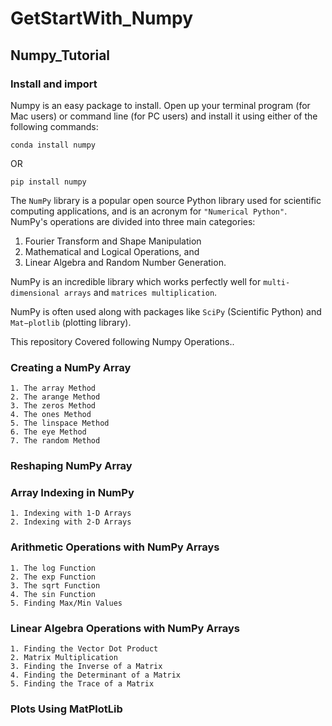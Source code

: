 # GetStartWith_Numpy
## Numpy_Tutorial

### Install and import
Numpy is an easy package to install. Open up your terminal program (for Mac users) or command line (for PC users) and install it using either of the following commands:

    conda install numpy

OR

    pip install numpy

The `NumPy` library is a popular open source Python library used for scientific computing applications, and is an acronym for `"Numerical Python"`. NumPy's operations are divided into three main categories: 
1. Fourier Transform and Shape Manipulation
2. Mathematical and Logical Operations, and 
3. Linear Algebra and Random Number Generation.

NumPy is an incredible library which works perfectly well for `multi-dimensional arrays` and `matrices multiplication`.

NumPy is often used along with packages like `SciPy` (Scientific Python) and `Mat−plotlib` (plotting library).

This repository Covered following Numpy Operations..
### Creating a NumPy Array
    1. The array Method
    2. The arange Method
    3. The zeros Method
    4. The ones Method
    5. The linspace Method
    6. The eye Method
    7. The random Method
### Reshaping NumPy Array 
### Array Indexing in NumPy
    1. Indexing with 1-D Arrays
    2. Indexing with 2-D Arrays
### Arithmetic Operations with NumPy Arrays
    1. The log Function
    2. The exp Function
    3. The sqrt Function
    4. The sin Function
    5. Finding Max/Min Values
### Linear Algebra Operations with NumPy Arrays
    1. Finding the Vector Dot Product
    2. Matrix Multiplication
    3. Finding the Inverse of a Matrix
    4. Finding the Determinant of a Matrix
    5. Finding the Trace of a Matrix
### Plots Using MatPlotLib          
    
